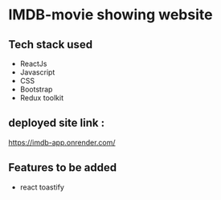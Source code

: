 # IMDB-movie showing website

## Tech stack used 
- ReactJs
- Javascript
- CSS
- Bootstrap
- Redux toolkit



## deployed site link : 
https://imdb-app.onrender.com/


## Features to be added
- react toastify